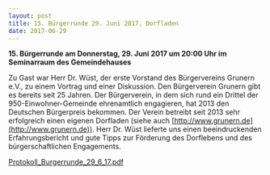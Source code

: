 ```yaml
---
layout: post
title: 15. Bürgerrunde 29. Juni 2017, Dorfladen
date: 2017-06-29
--- 
```


**15. Bürgerrunde am Donnerstag, 29. Juni 2017 um 20:00 Uhr im Seminarraum des Gemeindehauses**  

Zu Gast war Herr Dr. Wüst, der erste Vorstand des Bürgervereins Grunern e.V., zu einem Vortrag und einer Diskussion. 
Den Bürgerverein Grunern gibt es bereits seit 25 Jahren. Der Bürgerverein, in dem sich rund ein Drittel der 950-Einwohner-Gemeinde ehrenamtlich engagieren, hat 2013 den Deutschen Bürgerpreis bekommen. Der Verein betreibt seit 2013 sehr erfolgreich einen eigenen Dorfladen (siehe auch [http://www.grunern.de](http://www.grunern.de)). Herr Dr. Wüst lieferte uns einen beeindruckenden Erfahrungsbericht und gute Tipps zur Förderung des Dorflebens und des bürgerschaftlichen Engagements. 

[Protokoll_Burgerrunde_29_6_17.pdf](assets/pdfs/Protokoll_Burgerrunde_29_6_17.pdf)
